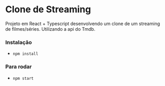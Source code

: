 # Clone de Streaming

Projeto em React + Typescript desenvolvendo um clone de um streaming de filmes/séries.
Utilizando a api do Tmdb.

### Instalação

- `npm install`

### Para rodar

- `npm start`